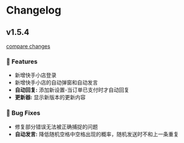# Changelog


## v1.5.4

[compare changes](https://github.com/TLS-802/TLS-live-tool/compare/v1.5.3...v1.5.4)

### 🚀 Features

- 新增快手小店登录
- 新增快手小店的自动弹窗和自动发言
- **自动回复:** 添加新设置-当订单已支付时才自动回复
- **更新器:** 显示新版本的更新内容

### 🐞 Bug Fixes

- 修复部分错误无法被正确捕捉的问题
- **自动发言:** 降低随机空格中空格出现的概率，随机发送时不和上一条重复
